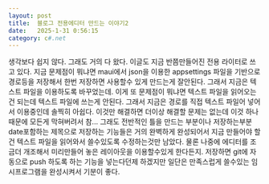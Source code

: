 ```yaml
---
layout: post
title:  블로그 전용에디터 만드는 이야기2
date:   2025-1-31 0:56:15
category: c#.net
---
```

생각보다 쉽지 않다.그래도 거의 다 왔다. 이글도 지금 반쯤만들어진 전용 라이터로 쓰고 있다. 지금 문제점이 뭐냐면 maui에서 json을 이용한 appsettings 파일을 기반으로 경로등을 저장해서 한번 저장하면 사용할수 있게 만드는게 잘안된다.그래서 지금은 텍스트 파일을 이용하도록 바꾸었는데.이게 또 문제점이 뭐냐면 텍스트 파일을 읽어오는건 되는데 텍스트 파일에 쓰는게 안된다. 그래서 지금은 경로를 직접 텍스트 파일어 넣어서 이용중인데 솔찍히 아쉽다.이것만 해결하면 더이상 해결할 문제는 없는데 이것 하나때문에 모든게 막혀버려서 참...그래도 전반적인 틀을 만드는 부분이나 저장하는부분 date포함하는 제목으로 저장하는 기능들은 거의 완벽하게 완성되어서 지금 만들어야 할건 텍스트 파일을 읽어와서 쓸수있도록 수정하는것만 남았다. 물론 나중에 에디터를 조금더 개조해서 미리만들어 놓은 레이아웃을 이용할수있게 한다든지.저장하면 git에 자동으로 push  하도록 하는 기능을 넣는다던제 하겠지만 일단은 만족스럽게 쓸수있는 임시프로그램을 완성시켜서 기분이 좋다.